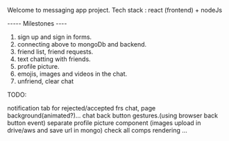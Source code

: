 Welcome to messaging app project.
Tech stack : react (frontend) + nodeJs

----- Milestones ----

1. sign up and sign in forms.
2. connecting above to mongoDb and backend.
3. friend list, friend requests.
4. text chatting with friends.
5. profile picture.
6. emojis, images and videos in the chat.
7. unfriend, clear chat

TODO:

notification tab for rejected/accepted frs
chat, page background(animated?)...
chat back button gestures.(using browser back button event)
separate profile picture component (images upload in drive/aws and save url in mongo)
check all comps rendering ...
